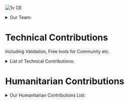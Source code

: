 ![1v (3)](https://user-images.githubusercontent.com/92199696/185402488-a4909304-5efa-4a09-bd81-bb960dc020b9.png)
<details>
  <summary>Our Team:</summary>

- [Vladimir Ponmimajushij Competencies](https://github.com/Antropocosmist/my_competencies)
- [Albert Andrejev Competencies](https://github.com/albertandrejev)
- [Vladimir Synthetic Competencies](https://www.instagram.com/synth_etic_/)
- [Valentin Medniyy Competencies](https://github.com/Medniyy)
- [Eugeniy Yakovishin Competencies](https://github.com/evgen3000)
- [Danil Milyutin Competencies](https://github.com/danilmilyutin)
</details>

# Technical Contributions
Including Validation, Free tools for Community etc. 

<details>
  <summary>List of Technical Contributions:</summary>
  

- We validating AssetMantle Chain in Mainnet | [Validator's link](https://www.mintscan.io/asset-mantle/validators/mantlevaloper1xrvhlxasg3duvmz82gn5gggpc8wwry7luclvx9)

- We working on [Sputnik Network](https://sputnik.exchange/), and we added $MNTL to https://t.me/SputnikPriceBot without any support
- We've added $MNTL to [Sputnik Exchange](https://sputnik.exchange/) and to [Sputnik Network](https://t.me/SputnikNetworkBot). Now users can send tips with $MNTL in Twitter and Telegram, and also p2p-exchange $MNTL directly in Telegram!| News in [Twitter](https://twitter.com/SputnikNetwork/status/1520050423457009664)
  </details>

# Humanitarian Contributions

<details>
  <summary>Our Humanitarian Contributions List:</summary>
  
  ## Videos, where AssetMantle is mentioned
 - [NFT: How not to become a victim of digital transformation?](https://www.youtube.com/watch?v=UUo_rBuNdlw)
  
  ### Also we have a weekly community audio/video chats with 35+videos where we speak about Cosmos Ecosystem Projects and also spread the word about Juno and Juno related projects! 

[==>Go to playlist<==](https://youtube.com/playlist?list=PLgQFzABJoJYx-lwnvZwKjDqsDxiccjP-G)

### Cosmos Academy in Russian 10 lessons for new users! 

[==>Go to playlist<==](https://www.youtube.com/playlist?list=PLgQFzABJoJYwqcsFHZx0icgcYOZRgao3d)
                                                           
## Community Development
- [Russian-Speaking AssetMantle Community Chat](https://t.me/Asset_Mantle_ru)  
 
## Spreading of Information - more information at [Cosmos Ecosystem Twitter](https://twitter.com/CosmosEcosystem)
<details>
  <summary>Full List Here:</summary>

- [16 MAR 2022](https://twitter.com/CosmosEcosystem/status/1504108010305695760)
- [19 MAR 2022](https://twitter.com/CosmosEcosystem/status/1505277951968956418)
- [21 MAR 2022](https://twitter.com/CosmosEcosystem/status/1505972625968877570)
- [25 MAR 2022](https://twitter.com/CosmosEcosystem/status/1507456026190221345)
- [16 APR 2022](https://twitter.com/CosmosEcosystem/status/1515350581963018251)
- [30 APR 2022](https://twitter.com/CosmosEcosystem/status/1520502546640609283)
- [20 MAY 2022](https://twitter.com/CosmosEcosystem/status/1527729812223270912)
- [27 MAY 2022](https://twitter.com/CosmosEcosystem/status/1530258481353306115)
- [10 JUN 2022](https://twitter.com/CosmosEcosystem/status/1535327674285056004)
- [24 JUL 2022](https://twitter.com/CosmosEcosystem/status/1551287141451370496)
- [7 AUG 2022](https://twitter.com/CosmosEcosystem/status/1556023753599066115)
  
  </details>
